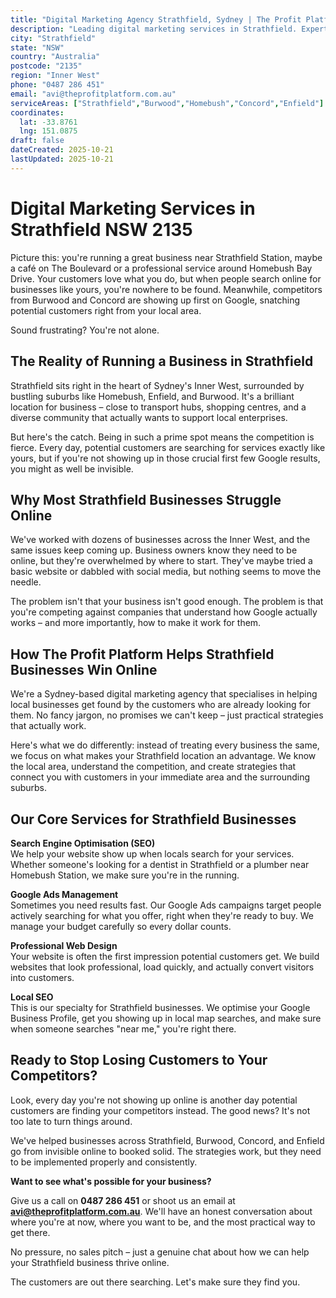 ```yaml
---
title: "Digital Marketing Agency Strathfield, Sydney | The Profit Platform"
description: "Leading digital marketing services in Strathfield. Expert SEO, Google Ads & web design for Inner West businesses. Call 0487 286 451 for a free consultation."
city: "Strathfield"
state: "NSW"
country: "Australia"
postcode: "2135"
region: "Inner West"
phone: "0487 286 451"
email: "avi@theprofitplatform.com.au"
serviceAreas: ["Strathfield","Burwood","Homebush","Concord","Enfield"]
coordinates:
  lat: -33.8761
  lng: 151.0875
draft: false
dateCreated: 2025-10-21
lastUpdated: 2025-10-21
---
```


<script type="application/ld+json">
{
  "@context": "https://schema.org",
  "@type": "LocalBusiness",
  "@id": "https://theprofitplatform.com.au/locations/strathfield/",
  "name": "The Profit Platform",
  "description": "Leading digital marketing services in Strathfield. Expert SEO, Google Ads & web design for Inner West businesses. Call 0487 286 451 for a free consultation.",
  "url": "https://theprofitplatform.com.au/locations/strathfield/",
  "telephone": "0487 286 451",
  "email": "avi@theprofitplatform.com.au",
  "address": {
    "@type": "PostalAddress",
    "addressLocality": "Strathfield",
    "addressRegion": "NSW",
    "postalCode": "2135",
    "addressCountry": "AU"
  },
  "areaServed": {
    "@type": "City",
    "name": "Strathfield"
  },
  "priceRange": "$$",
  "openingHours": "Mo-Fr 09:00-18:00",
  "sameAs": [
    "https://www.facebook.com/theprofitplatform",
    "https://www.linkedin.com/company/theprofitplatform",
    "https://twitter.com/profitplatform"
  ],
  "geo": {
    "@type": "GeoCoordinates"
  }
}
</script>


# Digital Marketing Services in Strathfield NSW 2135

Picture this: you're running a great business near Strathfield Station, maybe a café on The Boulevard or a professional service around Homebush Bay Drive. Your customers love what you do, but when people search online for businesses like yours, you're nowhere to be found. Meanwhile, competitors from Burwood and Concord are showing up first on Google, snatching potential customers right from your local area.

Sound frustrating? You're not alone.

## The Reality of Running a Business in Strathfield

Strathfield sits right in the heart of Sydney's Inner West, surrounded by bustling suburbs like Homebush, Enfield, and Burwood. It's a brilliant location for business – close to transport hubs, shopping centres, and a diverse community that actually wants to support local enterprises.

But here's the catch. Being in such a prime spot means the competition is fierce. Every day, potential customers are searching for services exactly like yours, but if you're not showing up in those crucial first few Google results, you might as well be invisible.

## Why Most Strathfield Businesses Struggle Online

We've worked with dozens of businesses across the Inner West, and the same issues keep coming up. Business owners know they need to be online, but they're overwhelmed by where to start. They've maybe tried a basic website or dabbled with social media, but nothing seems to move the needle.

The problem isn't that your business isn't good enough. The problem is that you're competing against companies that understand how Google actually works – and more importantly, how to make it work for them.

## How The Profit Platform Helps Strathfield Businesses Win Online

We're a Sydney-based digital marketing agency that specialises in helping local businesses get found by the customers who are already looking for them. No fancy jargon, no promises we can't keep – just practical strategies that actually work.

Here's what we do differently: instead of treating every business the same, we focus on what makes your Strathfield location an advantage. We know the local area, understand the competition, and create strategies that connect you with customers in your immediate area and the surrounding suburbs.

## Our Core Services for Strathfield Businesses

**Search Engine Optimisation (SEO)**  
We help your website show up when locals search for your services. Whether someone's looking for a dentist in Strathfield or a plumber near Homebush Station, we make sure you're in the running.

**Google Ads Management**  
Sometimes you need results fast. Our Google Ads campaigns target people actively searching for what you offer, right when they're ready to buy. We manage your budget carefully so every dollar counts.

**Professional Web Design**  
Your website is often the first impression potential customers get. We build websites that look professional, load quickly, and actually convert visitors into customers.

**Local SEO**  
This is our specialty for Strathfield businesses. We optimise your Google Business Profile, get you showing up in local map searches, and make sure when someone searches "near me," you're right there.

## Ready to Stop Losing Customers to Your Competitors?

Look, every day you're not showing up online is another day potential customers are finding your competitors instead. The good news? It's not too late to turn things around.

We've helped businesses across Strathfield, Burwood, Concord, and Enfield go from invisible online to booked solid. The strategies work, but they need to be implemented properly and consistently.

**Want to see what's possible for your business?**

Give us a call on **0487 286 451** or shoot us an email at **avi@theprofitplatform.com.au**. We'll have an honest conversation about where you're at now, where you want to be, and the most practical way to get there.

No pressure, no sales pitch – just a genuine chat about how we can help your Strathfield business thrive online.

The customers are out there searching. Let's make sure they find you.